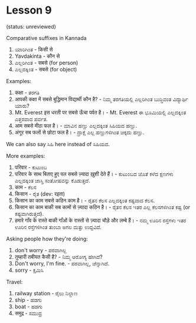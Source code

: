 # Lesson 9

(status: unreviewed)

Comparative suffixes in Kannada

1.  ಯಾರಿಗಿಂತ - किसी से
2.  Yavdakinta - कौन से
3.  ಎಲ್ಲರಿಗಿಂತ - सबसे (for person)
4.  ಎಲ್ಲದಕ್ಕಿಂತ - सबसे (for object)

Examples:

1.  कक्षा - ತರಗತಿ
2.  आपकी कक्षा में सबसे बुद्धिमान विद्यार्थी कौन है? - ನಿಮ್ಮ ತರಗತಿಯಲ್ಲಿ ಎಲ್ಲರಿಗಿಂತ ಬುದ್ಧಿವಂತ ವಿದ್ಯಾರ್ಥಿ ಯಾರು?
3.  Mt. Everest इस धरती पर सबसे ऊँचा पर्वत है। - Mt. Everest ಈ ಭೂಮಿಯಲ್ಲಿ ಎಲ್ಲದಕ್ಕಿಂತ ಎತ್ತರವಾದ ಪರ್ವತ.
4.  आम सबसे मीठा फल है। - ಮಾವಿನ ಹಣ್ಣು ಎಲ್ಲದಕ್ಕಿಂತ ಸಿಹಿಯದ ಹಣ್ಣು.
5.  अंगूर सब फलों से छोटा फल है। - ದ್ರಾಕ್ಷೆ ಎಲ್ಲ ಹಣ್ಣುಗಳಿಗಿಂತ ಚಿಕ್ಕದು ಹಣ್ಣು.

We can also say ಸಿಹಿ here instead of ಸಿಹಿಯದ.

More examples:

1.  परिवार - ಕುಟುಂಬ
2.  परिवार के साथ बिताए हुए पल सबसे ज़्यादा ख़ुशी देते हैं। - ಕುಟುಂಬದ ಜೊತೆ ಕಳೆದ ಕ್ಷಣಗಳು ಎಲ್ಲದಕ್ಕಿಂತ ಜಾಸ್ತಿ ಸಂತೋಷವನ್ನು ಕೊಡುತ್ತದೆ.
3.  काम - ಕೆಲಸ
4.  किसान - ರೈತ (dev: रइता)
5.  किसान का काम सबसे कठिन काम है। - ರೈತನ ಕೆಲಸ ಎಲ್ಲದಕ್ಕಿಂತ ಕಷ್ಟವಾದ ಕೆಲಸ.
6.  किसान का काम बाकी सब कामों से ज़्यादा कठिन है। - ರೈತನ ಕೆಲಸ ಇತರ ಎಲ್ಲ ಕೆಲಸಗಳಿಗಿಂತ ಕಷ್ಟ (or ಕಷ್ಟವಾಗಿರುತ್ತದೆ).
7.  हमारे गाँव के रास्ते बाकी गाँओं के रास्तों से ज़्यादा चौड़े और लम्बे हैं। - ನಮ್ಮ ಊರಿನ ರಸ್ತೆಗಳು ಇತರ ಊರಿನ ರಸ್ತೆಗಳಿಗಿಂತ ತುಂಬಾ ಅಗಲ ಮತ್ತು ಉದ್ದವಿದೆ.

Asking people how they're doing:

1.  don't worry - ಪರವಾಗಿಲ್ಲ
2.  तुम्हारी तबीयत कैसी है? - ನಿಮ್ಮ ಆರೋಗ್ಯ ಹೇಗಿದೆ?
3.  Don't worry, I'm fine. - ಪರವಾಗಿಲ್ಲ, ಚೆನ್ನಾಗಿದೆ.
4.  sorry - ಕ್ಷಮಿಸಿ

Travel:

1.  railway station - ರೈಲು ನಿಲ್ದಾಣ
2.  ship - ಹಡಗು
3.  boat - ಹಡಗು
4.  समुद्र - ಸಮುದ್ರ

<script type="module" src="https://sharmaeklavya2.github.io/trin/trinUI.js?init=true&addCss=true"></script>